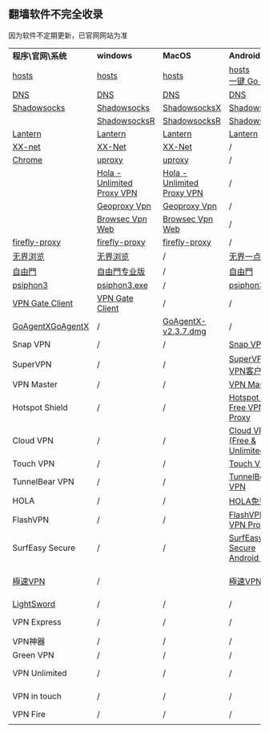 ## 翻墙软件不完全收录
因为软件不定期更新，已官网网站为准

<table>
   <tr>
      <td><b>程序\官网\系统</b></td>
      <td><b>windows</b></td>
      <td><b>MacOS</b></td>
      <td><b>Android</b></td>
      <td><b>IOS</b></td>
   </tr>
   <tr>
      <td><a href="https://github.com/racaljk/hosts">hosts</a></td>
      <td><a href="https://github.com/racaljk/hosts">hosts</a></td>
      <td><a href="https://github.com/racaljk/hosts">hosts</a></td>
      <td><a href="https://github.com/racaljk/hosts">hosts</a><br>
      <a href="https://play.google.com/store/apps/details?id=com.lerist.ghosts
      ">一键 Go Hosts</a></td>
      <td><a href="https://github.com/racaljk/hosts">hosts</a></td>
   </tr>
   <tr>
      <td><a href="http://puredns.cn/">DNS</a></td>
      <td><a href="http://puredns.cn/">DNS</a></td>
      <td><a href="http://puredns.cn/">DNS</a></td>
      <td><a href="http://puredns.cn/">DNS</a></td>
	  <td><a href="http://puredns.cn/">DNS</a></td>
   </tr>
   <tr>
      <td><a href="https://shadowsocks.com/">Shadowsocks</a></td>
      <td><a href="https://shadowsocks.com/client.html"> Shadowsocks</a></td>
      <td><a href="https://shadowsocks.com/client.html"> ShadowsocksX</a></td>
      <td><a href="https://play.google.com/store/apps/details?id=com.github.shadowsocks">Shadowsocks </a></td>
      <td><a href="https://itunes.apple.com/cn/app/wingy-free-proxy-utility-for/id1148026741?mt=8">Wingy</a></td>
   </tr>
   <tr>
   	<td> </td>
   	<td><a href="https://github.com/breakwa11/shadowsocks-rss"> ShadowsocksR </a></td>
   	<td><a href="https://github.com/breakwa11/shadowsocks-rss"> ShadowsocksR </a></td>
   	<td><a href="https://github.com/breakwa11/shadowsocks-rss"> ShadowsocksR </a></td>
   	<td>/</td>
   </tr>
   <tr>
      <td><a href="https://getlantern.org/">Lantern</a></td>
      <td><a href="https://github.com/getlantern/lantern/releases/tag/latest">Lantern</a></td>
      <td><a href="https://github.com/getlantern/lantern/releases/tag/latest">Lantern</a></td>
      <td><a href="https://github.com/getlantern/lantern/releases/tag/latest">Lantern</a></td>
      <td>/</td>
   </tr>
   <tr>
   	  <td><a href="https://github.com/XX-net/XX-Net">XX-net</a></td>
   	  <td><a href="https://github.com/XX-net/XX-Net/blob/master/code/default/download.md">XX-Net</a></td>
   	  <td><a href="https://github.com/XX-net/XX-Net/blob/master/code/default/download.md">XX-Net</a></td>
   	  <td>/</td>
   	  <td>/</td>
   </tr>
   <tr>
   	  <td><a href="http://www.google.cn/intl/zh-CN/chrome/?">Chrome</a></td>
   	  <td><a href="https://www.uproxy.org/install">uproxy</a></td>
   	  <td><a href="https://www.uproxy.org/install">uproxy</a></td>
   	  <td>/</td>
   	  <td>/</td>
   </tr>
   <tr>
   	  <td> </td>
   	  <td><a href="https://chrome.google.com/webstore/detail/hola-unlimited-proxy-vpn/opalpjjboefohnelaemnhdhlceibbcgl">Hola - Unlimited Proxy VPN</a></td>
   	  <td><a href="https://chrome.google.com/webstore/detail/hola-unlimited-proxy-vpn/opalpjjboefohnelaemnhdhlceibbcgl">Hola - Unlimited Proxy VPN</a></td>
   	  <td>/</td>
   	  <td>/</td>
   </tr>
   <tr>
   	  <td> </td>
   	  <td><a href="https://chrome.google.com/webstore/detail/geoproxy-vpn/bohjiepdaibaajbeedilfpdniijmmccf">Geoproxy Vpn</a></td>
   	  <td><a href="https://chrome.google.com/webstore/detail/geoproxy-vpn/bohjiepdaibaajbeedilfpdniijmmccf">Geoproxy Vpn</a></td>
   	  <td>/</td>
   	  <td>/</td>
   </tr>
      <tr>
   	  <td> </td>
   	  <td><a href="https://chrome.google.com/webstore/detail/browsec-vpn-web/eoeecjmgnmpnljngnagabdpmahamaaoh">Browsec Vpn Web</a></td>
   	  <td><a href="https://chrome.google.com/webstore/detail/browsec-vpn-web/eoeecjmgnmpnljngnagabdpmahamaaoh">Browsec Vpn Web</a></td>
   	  <td>/</td>
   	  <td>/</td>
   </tr>
   <tr>
      <td><a href="https://github.com/yinghuocho/firefly-proxy">firefly-proxy</a></td>
      <td><a href="https://github.com/yinghuocho/download/blob/master/firefly-proxy-win-latest.zip?raw=true">firefly-proxy</a></td>
      <td><a href="https://github.com/yinghuocho/download/blob/master/firefly-proxy-mac-latest.dmg?raw=true">firefly-proxy</a></td>
      <td>/</td>
      <td>/</td>
   </tr>
   <tr>
      <td><a href="http://www.wujieliulan.com/news.php">无界浏览</a></td>
      <td><a href="https://git.io/HNvvvQ">无界浏览</a></td>
      <td>/</td>
      <td><a href="https://git.io/2S1IBQ">无界一点通</a></td>
      <td>/</td>
   </tr>
   <tr>
      <td><a href="http://dongtaiwang.com/loc/phome.php?v=0">自由門</a></td>
      <td><a href="https://git.io/fgp">自由門专业版</a></td>
      <td>/</td>
      <td><a href="https://git.io/fgma">自由門</a></td>
      <td>/</td>
   </tr>
   <tr>
      <td><a href="https://psiphon3.com/zh/index.html">psiphon3</a></td>
      <td><a href="https://psiphon3.com/psiphon3.exe">psiphon3.exe</a></td>
      <td>/</td>
      <td><a href="https://psiphon3.com/PsiphonAndroid.apk">psiphon3.exe</a></td>
      <td>/</td>
   </tr>
   <tr>
      <td><a href="http://www.vpngate.net/cn/">VPN Gate Client</a></td>
      <td><a href="http://www.vpngate.net/cn/download.aspx">VPN Gate Client</a></td>
      <td>/</td>
      <td>/</td>
      <td>/</td>
   </tr>
   <tr>
      <td><a href="https://github.com/zenoven/">GoAgentXGoAgentX</a></td>
      <td>/</td>
      <td><a href="https://github.com/it-andy-hou/fq/blob/master/Mac/GoAgentX/GoAgentX-v2.3.7.dmg">GoAgentX-v2.3.7.dmg</a></td>
      <td>/</td>
      <td>/</td>
   </tr>
   <tr>
      <td>Snap VPN</td>
      <td>/</td>
      <td>/</td>
      <td><a href="https://play.google.com/store/apps/details?id=free.vpn.unblock.proxy.vpnpro">Snap VPN</a></td>
      <td>/</td>
   </tr>
   <tr>
      <td>SuperVPN </td>
      <td>/</td>
      <td>/</td>
      <td><a href="https://play.google.com/store/apps/details?id=com.jrzheng.supervpnfree">SuperVPN 免费VPN客户端</a></td>
      <td>/</td>
   </tr>
   <tr>
      <td>VPN Master</td>
      <td>/</td>
      <td>/</td>
      <td><a href="https://play.google.com/store/apps/details?id=free.vpn.unblock.proxy.vpnmaster">VPN Master</a></td>
      <td>/</td>
   </tr>
   <tr>
      <td>Hotspot Shield </td>
      <td>/</td>
      <td>/</td>
      <td><a href="https://play.google.com/store/apps/details?id=hotspotshield.android.vpn">Hotspot Shield Free VPN Proxy</td>
      <td>/</td>
   </tr>
   <tr>
      <td>Cloud VPN </td>
      <td>/</td>
      <td>/</td>
      <td><a href="https://play.google.com/store/apps/details?id=net.bypass.vpn">Cloud VPN (Free & Unlimited)</a></td>
      <td>/</td>
   </tr>
   <tr>
      <td>Touch VPN</td>
      <td>/</td>
      <td>/</td>
      <td><a href="https://play.google.com/store/apps/details?id=com.northghost.touchvpn">Touch VPN</a></td>
      <td>/</td>
   </tr>
   <tr>
      <td>TunnelBear VPN</td>
      <td>/</td>
      <td>/</td>
      <td><a href="https://play.google.com/store/apps/details?id=com.tunnelbear.android">TunnelBear VPN</a></td>
      <td>/</td>
   </tr>
   <tr>
      <td>HOLA</td>
      <td>/</td>
      <td>/</td>
      <td><a href="https://play.google.com/store/apps/details?id=org.hola">HOLA免费VPN</a></td>
      <td>/</td>
   </tr>
   <tr>
      <td>FlashVPN</td>
      <td>/</td>
      <td>/</td>
      <td><a href="https://play.google.com/store/apps/details?id=net.flashsoft.flashvpn.activity">FlashVPN Free VPN Proxy</a></td>
      <td>/</td>
   </tr>
   <tr>
      <td>SurfEasy Secure</td>
      <td>/</td>
      <td>/</td>
      <td><a href="https://play.google.com/store/apps/details?id=com.surfeasy">SurfEasy Secure Android VPN</a></td>
      <td>/</td>
   </tr>
   <tr>
      <td><a href="http://www.hideme.io/">極速VPN</a></td>
      <td>/</td>
      <td><a href="https://itunes.apple.com/us/app/hideme-free-vpn-proxy-unlimited/id1084098222?ls=1&mt=12"></a></td>
      <td><a href="https://play.google.com/store/apps/details?id=io.hideme.android">極速VPN</a></td>
      <td><a href="https://itunes.apple.com/us/app/hideme-free-vpn-proxy-unlimited/id879905781?ls=1&mt=8">HideMe Free VPN Proxy</a></td>    
   </tr>
   <tr>
   	  <td><a href="https://github.com/UnsignedInt8/LightSword">LightSword</a></td>
   	  <td>/</td>
   	  <td>/</td>
   	  <td>/</td>
   	  <td><a href="https://github.com/UnsignedInt8/LightSword">LightSword</a></td>
   </tr>
   <tr>
      <td>VPN Express</td>
      <td>/</td>
      <td>/</td>
      <td>/</td>
      <td><a href="https://itunes.apple.com/cn/app/vpn-express-best-mobile-vpn/id375584677">VPN Express</a></td>

   </tr>
   <tr>
      <td>VPN神器</td>
      <td>/</td>
      <td>/</td>
      <td>/</td>
      <td><a href="https://itunes.apple.com/cn/app/vpn-shen-qi/id823288801">VPN神器</a></td>

   </tr>
   <tr>
      <td>Green VPN</td>
      <td>/</td>
      <td>/</td>
      <td>/</td>
      <td><a href="https://itunes.apple.com/cn/app/greenvpn-green-wang-luo-jia/id629880524">Green VPN</a></td>

   </tr>
   <tr>
      <td>VPN Unlimited</td>
      <td>/</td>
      <td>/</td>
      <td>/</td>
      <td><a href="https://itunes.apple.com/cn/app/vpn-unlimited-jia-mi-quan/id694633015?mt=8">VPN Unlimited</a></td>

   </tr>
   <tr>
      <td>VPN in touch</td>
      <td>/</td>
      <td>/</td>
      <td>/</td>
      <td><a href="https://itunes.apple.com/cn/app/vpn-in-touch-for-iphone-ipad/id464241430">VPN in touch</a></td>

   </tr>
   <tr>
      <td>VPN Fire</td>
      <td>/</td>
      <td>/</td>
      <td>/</td>
      <td><a href="https://itunes.apple.com/cn/app/vpn-fire-for-iphone-ipad-protect/id432531914">VPN Fire</a></td>

   </tr>
   <tr>
      <td></td>
   </tr>
</table>
